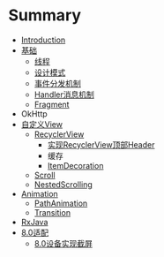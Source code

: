 # Summary

* [Introduction](README.md)
* [基础](chapter1.md)
  * [线程](chapter1/xian-cheng.md)
  * [设计模式](chapter1/she-ji-mo-shi.md)
  * [事件分发机制](chapter1/shi-jian-fen-fa-ji-zhi.md)
  * [Handler消息机制](chapter1/handlerxiao-xi-ji-zhi.md)
  * [Fragment](chapter1/fragment.md)
* OkHttp
* [自定义View](zi-ding-yi-view.md)
  * [RecyclerView](zi-ding-yi-view/recyclerview.md)
    * [实现RecyclerView顶部Header](zi-ding-yi-view/recyclerview/shi-xian-recyclerview-ding-bu-header.md)
    * 缓存
    * [ItemDecoration](zi-ding-yi-view/recyclerview/itemdecoration.md)
  * [Scroll](zi-ding-yi-view/scroll.md)
  * [NestedScrolling](zi-ding-yi-view/nestedscrolling.md)
* [Animation](animation.md)
  * [PathAnimation](animation/pathanimation.md)
  * [Transition](animation/transition.md)
* [RxJava](rxjava.md)
* [8.0适配](80shi-pei.md)
  * [8.0设备实现截屏](80shi-pei/80she-bei-shi-xian-jie-ping.md)

